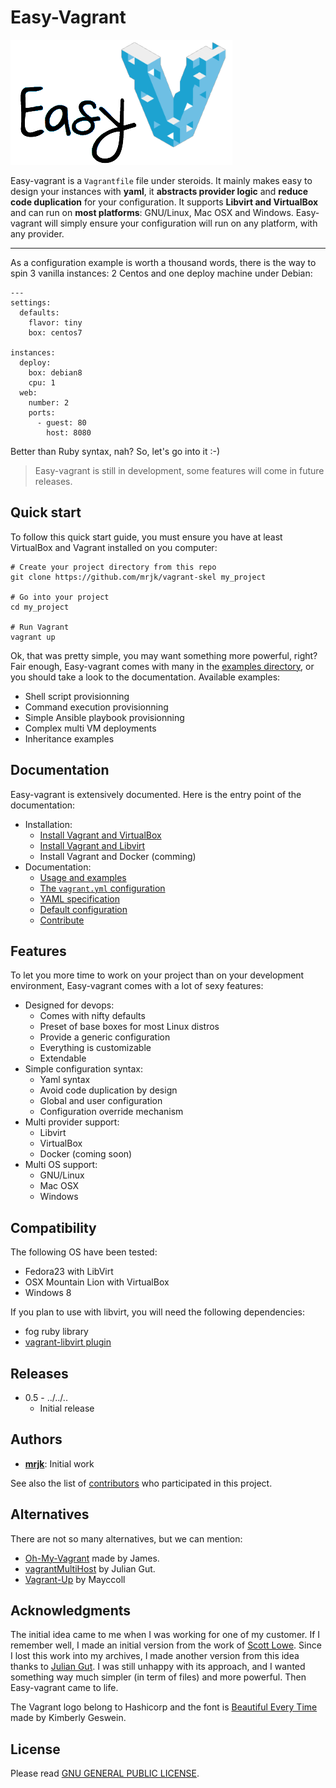 # Easy-Vagrant

![Easy-vagrant logo](docs/logo.png)

Easy-vagrant is a ``Vagrantfile`` file under steroids. It mainly makes easy to design your instances with **yaml**, it **abstracts provider logic** and **reduce code duplication** for your configuration. It supports **Libvirt and VirtualBox** and can run on **most platforms**: GNU/Linux, Mac OSX and Windows. Easy-vagrant will simply ensure your configuration will run on any platform, with any provider.  


---  

As a configuration example is worth a thousand words, there is the way to spin 3 vanilla instances: 2 Centos and one deploy machine under Debian:

```
---
settings:
  defaults:
    flavor: tiny
    box: centos7

instances:
  deploy:
    box: debian8
    cpu: 1
  web:
    number: 2
    ports:
      - guest: 80
        host: 8080
```
Better than Ruby syntax, nah? So, let's go into it :-)

> Easy-vagrant is still in development, some features will come in future releases.

## Quick start
To follow this quick start guide, you must ensure you have at least VirtualBox and Vagrant installed on you computer:

```
# Create your project directory from this repo
git clone https://github.com/mrjk/vagrant-skel my_project

# Go into your project
cd my_project

# Run Vagrant
vagrant up
```
Ok, that was pretty simple, you may want something more powerful, right? Fair enough, Easy-vagrant comes with many in the [examples directory](docs/examples), or you should take a look to the documentation. 
Available examples:

* Shell script provisionning
* Command execution provisionning
* Simple Ansible playbook provisionning
* Complex multi VM deployments
* Inheritance examples


## Documentation
Easy-vagrant is extensively documented. Here is the entry point of the documentation:

* Installation:
  * [Install Vagrant and VirtualBox](https://www.google.ca/search?q=how+to+install+vagrant+libvirt)
  * [Install Vagrant and Libvirt](https://www.google.ca/search?q=how+to+install+vagrant+libvirt)
  * Install Vagrant and Docker (comming)
* Documentation:
  * [Usage and examples](docs/usage.md)
  * [The ``vagrant.yml`` configuration](docs/configuration.md)
  * [YAML specification](docs/object_definitions.md)
  * [Default configuration](docs/default_configuration.md)
  * [Contribute](docs/developpers.md)

## Features
To let you more time to work on your project than on your development environment, Easy-vagrant comes with a lot of sexy features:

- Designed for devops:
  - Comes with nifty defaults
  - Preset of base boxes for most Linux distros
  - Provide a generic configuration
  - Everything is customizable
  - Extendable
- Simple configuration syntax:
  - Yaml syntax
  - Avoid code duplication by design
  - Global and user configuration
  - Configuration override mechanism
- Multi provider support:
  - Libvirt
  - VirtualBox
  - Docker (coming soon)
- Multi OS support:
  - GNU/Linux
  - Mac OSX
  - Windows


## Compatibility
The following OS have been tested:

- Fedora23 with LibVirt
- OSX Mountain Lion with VirtualBox
- Windows 8

If you plan to use with libvirt, you will need the following dependencies:

- fog ruby library
- [vagrant-libvirt plugin](https://github.com/vagrant-libvirt/vagrant-libvirt)


## Releases

- 0.5 - ../../..
  - Initial release

## Authors

* **[mrjk](http://jeznet.org)**: Initial work

See also the list of [contributors](https://github.com/mrjk/vagrant-skel/graphs/contributors) who participated in this project.


## Alternatives
There are not so many alternatives, but we can mention:

- [Oh-My-Vagrant](https://github.com/purpleidea/oh-my-vagrant) made by James.
- [vagrantMultiHost](https://github.com/juliangut/vagrantMultiHost ) by Julian Gut.
- [Vagrant-Up](https://github.com/Mayccoll/Vagrant-Up) by Mayccoll


## Acknowledgments
The initial idea came to me when I was working for one of my customer. If I remember well, I made an initial version from the work of [Scott Lowe](http://blog.scottlowe.org/2016/01/14/improved-way-yaml-vagrant/). Since I lost this work into my archives, I made another version from this idea thanks to [Julian Gut](http://juliangut.com/blog/configure-vagrant-hosts-yaml). I was still unhappy with its approach, and I wanted something way much simpler (in term of files) and more powerful. Then Easy-vagrant came to life.

The Vagrant logo belong to Hashicorp and the font is [Beautiful Every Time](http://www.fontspace.com/kimberly-geswein/beautiful-every-time) made by Kimberly Geswein.

## License

Please read [GNU GENERAL PUBLIC LICENSE](LICENSE).

